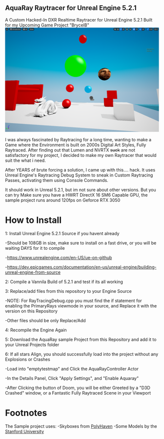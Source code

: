 ## __AquaRay Raytracer for Unreal Engine 5.2.1__
A Custom Hacked-In DXR Realtime Raytracer for Unreal Engine 5.2.1 Built for my Upcoming Game Project "BryceIB"
![alt text](yay/img1.png)

I was always fascinated by Raytracing for a long time, wanting to make a Game where the Environment is built on 2000s Digital Art Styles, Fully Raytraced. After finding out that Lumen and NVRTX ~~suck~~ are not satisfactory for my project, I decided to make my own Raytracer that would suit the what i need.

After YEARS of brute forcing a solution, I came up with this.... hack. It uses Unreal Engine's Raytracing Debug System to sneak in Custom Raytracing Passes, activating them using Console Commands.

It should work in Unreal 5.2.1, but im not sure about other versions. But you can try
Make sure you have a HWRT DirectX 16 SM6 Capable GPU, the sample project runs around 120fps on Geforce RTX 3050 

# __How to Install__
1: Install Unreal Engine 5.2.1 Source  if you havent already

-Should be 108GB in size, make sure to install on a fast drive, or you will be waiting DAYS for it to compile

-https://www.unrealengine.com/en-US/ue-on-github

-https://dev.epicgames.com/documentation/en-us/unreal-engine/building-unreal-engine-from-source



2: Compile a Vannila Build of 5.2.1 and test if its all working



3: Replace/add files from this repository to your Engine Source

-NOTE: For RayTracingDebug.cpp you must find the if statement for enabling the PrimaryRays viewmode in your source, and Replace it with the version on this Repository

-Other files should be only Replace/Add



4: Recompile the Engine Again



5: Download the AquaRay sample Project from this Repository and add it to your Unreal Projects folder



6: If all stars Align, you should successfully load into the project without any Explosions or Crashes

-Load into "emptytestmap" and Click the AquaRayController Actor

-In the Details Panel, Click "Apply Settings", and "Enable Aquaray"

-After Clicking the button of Doom, you will be either Greeted by a "D3D Crashed" window, or a Fantastic Fully Raytraced Scene in your Viewport

# __Footnotes__

The Sample project uses:
-Skyboxes from [PolyHaven](https://polyhaven.com/)
-Some Models by the [Stanford University](https://graphics.stanford.edu/data/3Dscanrep/)
